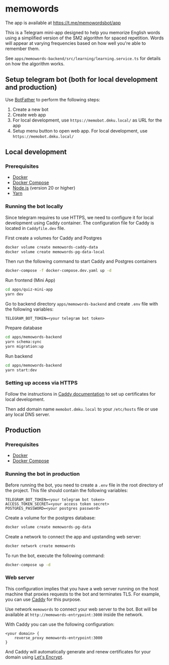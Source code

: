 # memowords

The app is available at https://t.me/memowordsbot/app

This is a Telegram mini-app designed to help you memorize English words
using a simplified version of the SM2 algorithm for spaced repetition. 
Words will appear at varying frequencies based on how well you're able to remember them.

See `apps/memowords-backend/src/learning/learning.service.ts` for details on how the algorithm works.

## Setup telegram bot (both for local development and production)

Use [BotFather](https://t.me/botfather) to perform the following steps:
1. Create a new bot
2. Create web app
3. For local development, use `https://memobot.dmku.local/` as URL for the app
4. Setup menu button to open web app. For local development, use `https://memobot.dmku.local/`

## Local development

### Prerequisites

- [Docker](https://docs.docker.com/get-docker/)
- [Docker Compose](https://docs.docker.com/compose/install/)
- [Node.js](https://nodejs.org/en/download/) (version 20 or higher)
- [Yarn](https://classic.yarnpkg.com/en/docs/install/)

### Running the bot locally

Since telegram requires to use HTTPS, 
we need to configure it for local development using Caddy container.
The configuration file for Caddy is located in `Caddyfile.dev` file.

First create a volumes for Caddy and Postgres
```sh
docker volume create memowords-caddy-data
docker volume create memowords-pg-data-local
```

Then run the following command to start Caddy and Postgres containers
```sh
docker-compose -f docker-compose.dev.yaml up -d
```

Run frontend (Mini App)
```sh
cd apps/quiz-mini-app
yarn dev
```

Go to backend directory `apps/memowords-backend` and create `.env` file with the following variables:
```
TELEGRAM_BOT_TOKEN=<your telegram bot token>
```

Prepare database
```sh
cd apps/memowords-backend
yarn schema:sync
yarn migration:up
```

Run backend
```sh
cd apps/memowords-backend
yarn start:dev
```

### Setting up access via HTTPS

Follow the instructions in [Caddy documentation](https://caddyserver.com/docs/running#local-https-with-docker) 
to set up certificates for local development.

Then add domain name `memobot.dmku.local` to your `/etc/hosts` file or use any local DNS server.

## Production

### Prerequisites

- [Docker](https://docs.docker.com/get-docker/)
- [Docker Compose](https://docs.docker.com/compose/install/)

### Running the bot in production

Before running the bot, you need to create a `.env` file in the root directory of the project. This file should contain the following variables:
```
TELEGRAM_BOT_TOKEN=<your telegram bot token>
ACCESS_TOKEN_SECRET=<your access token secret>
POSTGRES_PASSWORD=<your postgres password>
```

Create a volume for the postgres database:
```sh
docker volume create memowords-pg-data
```

Create a network to connect the app and upstanding web server:
```sh
docker network create memowords
```

To run the bot, execute the following command:
```sh
docker-compose up -d
```

### Web server

This configuration implies that you have a web server running on the host machine that proxies requests to the bot and terminates TLS.
For example, you can use [Caddy](https://caddyserver.com/) for this purpose.

Use network `memowords` to connect your web server to the bot.
Bot will be available at `http://memowords-entrypoint:3000` inside the network.

With Caddy you can use the following configuration:
```
<your domain> {
    reverse_proxy memowords-entrypoint:3000
}
```

And Caddy will automatically generate and renew certificates for your domain using [Let's Encrypt](https://letsencrypt.org/).
